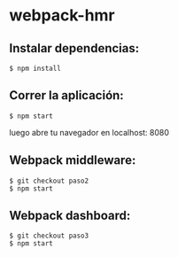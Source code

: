 # webpack-hmr

## Instalar dependencias:
    $ npm install
  
## Correr la aplicación:
    $ npm start

  luego abre tu navegador en localhost: 8080

## Webpack middleware:
    $ git checkout paso2
    $ npm start

## Webpack dashboard:
    $ git checkout paso3
    $ npm start
